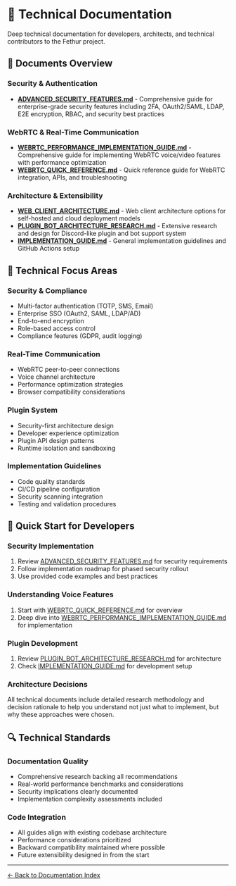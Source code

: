 # 🔧 Technical Documentation

Deep technical documentation for developers, architects, and technical contributors to the Fethur project.

## 📑 Documents Overview

### Security & Authentication
- **[ADVANCED_SECURITY_FEATURES.md](./ADVANCED_SECURITY_FEATURES.md)** - Comprehensive guide for enterprise-grade security features including 2FA, OAuth2/SAML, LDAP, E2E encryption, RBAC, and security best practices

### WebRTC & Real-Time Communication
- **[WEBRTC_PERFORMANCE_IMPLEMENTATION_GUIDE.md](./WEBRTC_PERFORMANCE_IMPLEMENTATION_GUIDE.md)** - Comprehensive guide for implementing WebRTC voice/video features with performance optimization
- **[WEBRTC_QUICK_REFERENCE.md](./WEBRTC_QUICK_REFERENCE.md)** - Quick reference guide for WebRTC integration, APIs, and troubleshooting

### Architecture & Extensibility
- **[WEB_CLIENT_ARCHITECTURE.md](./WEB_CLIENT_ARCHITECTURE.md)** - Web client architecture options for self-hosted and cloud deployment models
- **[PLUGIN_BOT_ARCHITECTURE_RESEARCH.md](./PLUGIN_BOT_ARCHITECTURE_RESEARCH.md)** - Extensive research and design for Discord-like plugin and bot support system
- **[IMPLEMENTATION_GUIDE.md](./IMPLEMENTATION_GUIDE.md)** - General implementation guidelines and GitHub Actions setup

## 🎯 Technical Focus Areas

### Security & Compliance
- Multi-factor authentication (TOTP, SMS, Email)
- Enterprise SSO (OAuth2, SAML, LDAP/AD)
- End-to-end encryption
- Role-based access control
- Compliance features (GDPR, audit logging)

### Real-Time Communication
- WebRTC peer-to-peer connections
- Voice channel architecture
- Performance optimization strategies
- Browser compatibility considerations

### Plugin System
- Security-first architecture design
- Developer experience optimization
- Plugin API design patterns
- Runtime isolation and sandboxing

### Implementation Guidelines
- Code quality standards
- CI/CD pipeline configuration
- Security scanning integration
- Testing and validation procedures

## 🚀 Quick Start for Developers

### Security Implementation
1. Review [ADVANCED_SECURITY_FEATURES.md](./ADVANCED_SECURITY_FEATURES.md) for security requirements
2. Follow implementation roadmap for phased security rollout
3. Use provided code examples and best practices

### Understanding Voice Features
1. Start with [WEBRTC_QUICK_REFERENCE.md](./WEBRTC_QUICK_REFERENCE.md) for overview
2. Deep dive into [WEBRTC_PERFORMANCE_IMPLEMENTATION_GUIDE.md](./WEBRTC_PERFORMANCE_IMPLEMENTATION_GUIDE.md) for implementation

### Plugin Development
1. Review [PLUGIN_BOT_ARCHITECTURE_RESEARCH.md](./PLUGIN_BOT_ARCHITECTURE_RESEARCH.md) for architecture
2. Check [IMPLEMENTATION_GUIDE.md](./IMPLEMENTATION_GUIDE.md) for development setup

### Architecture Decisions
All technical documents include detailed research methodology and decision rationale to help you understand not just what to implement, but why these approaches were chosen.

## 🔍 Technical Standards

### Documentation Quality
- Comprehensive research backing all recommendations
- Real-world performance benchmarks and considerations
- Security implications clearly documented
- Implementation complexity assessments included

### Code Integration
- All guides align with existing codebase architecture
- Performance considerations prioritized
- Backward compatibility maintained where possible
- Future extensibility designed in from the start

---

[← Back to Documentation Index](../README.md)